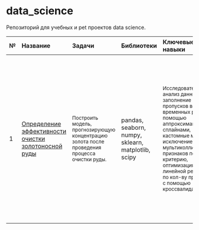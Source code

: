 # data_science

Репозиторий для учебных и pet проектов data science.

| № | Название | Задачи | Библиотеки | Ключевые навыки| Описание | 
| :--| :----------- | :--------------- | :------| :---------------------- | :---------------------- |
| 1 |[Определение эффективности очистки золотоносной руды](gold_recovery_efficiency) | <sub>Построить модель, прогнозирующую концентрацию золота после проведения процесса очистки руды. </sub>| pandas, seaborn, numpy, sklearn, matplotlib, scipy | <sub>Исследовательский анализ данных, заполнение пропусков во временных рядах с помощью аппроксимации B-сплайнами, кастомные метрики, исключение мультиколлинеарных признаков по VIF критерию, оптимизация линейной регрессии по кол-ву признаков с помощью кроссвалидации.</sub>| <sub>Необходимо построить модель машинного обучения для компании, разрабатывающей решения для эффективной работы промышленных предприятий. Модель должна предсказать коэффициент восстановления золота из золотосодержащей руды на основе данных с параметрами добычи и очистки. Модель поможет оптимизировать производство, чтобы не запускать предприятие с убыточными характеристиками.</sub> | 
